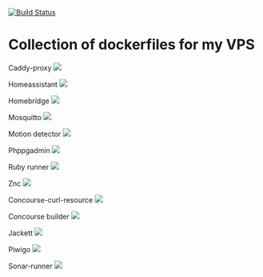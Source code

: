 [![Build Status](https://travis-ci.org/etheld/mydockerservices.svg?branch=master)](https://travis-ci.org/etheld/mydockerservices)

# Collection of dockerfiles for my VPS

Caddy-proxy [![](https://images.microbadger.com/badges/image/gwelican/caddy-proxy.svg)](https://microbadger.com/images/gwelican/caddy-proxy "Get your own image badge on microbadger.com")

Homeassistant [![](https://images.microbadger.com/badges/image/gwelican/homeassistant.svg)](https://microbadger.com/images/gwelican/homeassistant "Get your own image badge on microbadger.com")

Homebridge [![](https://images.microbadger.com/badges/image/gwelican/homebridge.svg)](https://microbadger.com/images/gwelican/homebridge "Get your own image badge on microbadger.com")

Mosquitto [![](https://images.microbadger.com/badges/image/gwelican/mosquitto.svg)](https://microbadger.com/images/gwelican/mosquitto "Get your own image badge on microbadger.com")

Motion detector [![](https://images.microbadger.com/badges/image/gwelican/motion-detector.svg)](https://microbadger.com/images/gwelican/motion-detector "Get your own image badge on microbadger.com")

Phppgadmin [![](https://images.microbadger.com/badges/image/gwelican/phppgadmin.svg)](https://microbadger.com/images/gwelican/phppgadmin "Get your own image badge on microbadger.com")

Ruby runner [![](https://images.microbadger.com/badges/image/gwelican/ruby-runner.svg)](https://microbadger.com/images/gwelican/ruby-runner "Get your own image badge on microbadger.com")

Znc [![](https://images.microbadger.com/badges/image/gwelican/znc.svg)](https://microbadger.com/images/gwelican/znc "Get your own image badge on microbadger.com")

Concourse-curl-resource [![](https://images.microbadger.com/badges/version/gwelican/concourse-curl-resource.svg)](https://microbadger.com/images/gwelican/concourse-curl-resource "Get your own version badge on microbadger.com")

Concourse builder [![](https://images.microbadger.com/badges/version/gwelican/concourse-builder.svg)](https://microbadger.com/images/gwelican/concourse-builder "Get your own version badge on microbadger.com")

Jackett [![](https://images.microbadger.com/badges/version/gwelican/jackett.svg)](https://microbadger.com/images/gwelican/jackett "Get your own version badge on microbadger.com")

Piwigo [![](https://images.microbadger.com/badges/version/gwelican/piwigo.svg)](https://microbadger.com/images/gwelican/piwigo "Get your own version badge on microbadger.com")

Sonar-runner [![](https://images.microbadger.com/badges/version/gwelican/sonar-runner.svg)](https://microbadger.com/images/gwelican/sonar-runner "Get your own version badge on microbadger.com")
